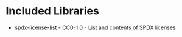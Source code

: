 # Included Libraries
* [spdx-license-list](https://openbase.io/js/spdx-license-list) - [CC0-1.0](https://spdx.org/licenses/CC0-1.0.html) - List and contents of [SPDX](https://spdx.org/licenses/) licenses